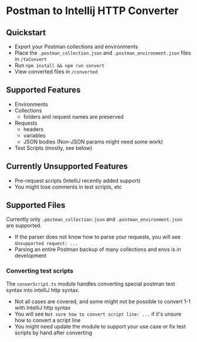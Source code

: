 # Postman to Intellij HTTP Converter

## Quickstart

* Export your Postman collections and environments
* Place the `.postman_collection.json` and `.postman_environment.json` files in `/toConvert`
* Run `npm install && npm run convert`
* View converted files in `/converted`

## Supported Features

* Environments
* Collections
  * folders and request names are preserved
* Requests
  * headers
  * variables
  * JSON bodies (Non-JSON params might need some work)
* Test Scripts (mostly, see below)

## Currently Unsupported Features

* Pre-request scripts (IntelliJ recently added support)
* You might lose comments in test scripts, etc

## Supported Files

Currently only `.postman_collection.json` and `.postman_environment.json` are supported.

* If the parser does not know how to parse your requests, you will see `Unsupported request: ...`
* Parsing an entire Postman backup of many collections and envs is in development

### Converting test scripts

The `converScript.ts` module handles converting special postman test syntax into intelliJ http syntax.

* Not all cases are covered, and some might not be possible to convert 1-1 with IntelliJ http syntax
* You will see `Not sure how to convert script line: ...` if it's unsure how to convert a script line
* You might need update the module to support your use case or fix test scripts by hand after converting
